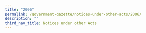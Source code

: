 ```yaml
---
title: "2006"
permalink: /government-gazette/notices-under-other-acts/2006/
description: ""
third_nav_title: Notices under other Acts
---
```

